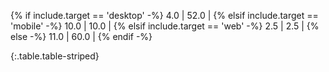 {% if include.target == 'desktop' -%}
4.0 | 52.0 |
{% elsif include.target == 'mobile' -%}
10.0 | 10.0 |
{% elsif include.target == 'web' -%}
2.5 | 2.5 |
{% else -%}
11.0 | 60.0 |
{% endif -%}

{:.table.table-striped}
